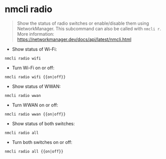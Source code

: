 # nmcli radio

> Show the status of radio switches or enable/disable them using NetworkManager.
> This subcommand can also be called with `nmcli r`.
> More information: <https://networkmanager.dev/docs/api/latest/nmcli.html>

- Show status of Wi-Fi:

`nmcli radio wifi`

- Turn Wi-Fi on or off:

`nmcli radio wifi {{on|off}}`

- Show status of WWAN:

`nmcli radio wwan`

- Turn WWAN on or off:

`nmcli radio wwan {{on|off}}`

- Show status of both switches:

`nmcli radio all`

- Turn both switches on or off:

`nmcli radio all {{on|off}}`
